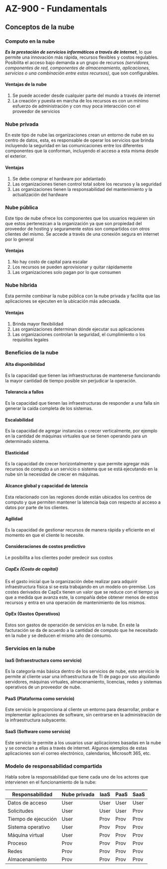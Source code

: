 # AZ-900 - Fundamentals

## Conceptos de la nube

 ### Computo en la nube
***Es la prestación de servicios informáticos a través de internet***, lo que permite una innovación más rápida, recursos flexibles y costos regulables. Posibilita el acceso bajo demanda a un grupo de recursos *(servidores, componentes de red, componentes de almacenamiento, aplicaciones, servicios o una combinación entre estos recursos)*,  que son configurables.

#### Ventajas de la nube

 1. Se puede acceder desde cualquier parte del mundo a través de internet
 2. La creación y puesta en marcha de los recursos es con un mínimo esfuerzo de administración y con muy poca interacción con el proveedor de servicios

### Nube privada
En este tipo de nube las organizaciones crean un entorno de nube en su centro de datos, esta, es responsable de operar los servicios que brinda incluyendo la seguridad en las comunicaciones entre los diferentes componentes que la conforman, incluyendo el acceso a esta misma desde el exterior.

#### Ventajas

 1. Se debe comprar el hardware por adelantado
 2. Las organizaciones tienen control total sobre los recursos y la seguridad
 3. Las organizaciones tienen la responsabilidad del mantenimiento y la actualización del hardware

### Nube pública
Este tipo de nube ofrece los componentes que los usuarios requieren sin que estos pertenezcan a la organización ya que son propiedad del proveedor de hosting y seguramente estos son compartidos con otros clientes del mismo. Se accede a través de una conexión segura en internet por lo general

#### Ventajas

 1. No hay costo de capital para escalar
 2. Los recursos se pueden aprovisionar y quitar rápidamente
 3. Las organizaciones solo pagan por lo que consumen

### Nube híbrida
Esta permite combinar la nube pública con la nube privada y facilita que las aplicaciones se ejecuten en la ubicación más adecuada.

#### Ventajas

 1. Brinda mayor flexibilidad
 2. Las organizaciones determinan dónde ejecutar sus aplicaciones
 3. Las organizaciones controlan la seguridad, el cumplimiento o los requisitos legales

### Beneficios de la nube

#### Alta disponibilidad
Es la capacidad que tienen las infraestructuras de mantenerse funcionando la mayor cantidad de tiempo posible sin perjudicar la operación.

#### Tolerancia a fallos
Es la capacidad que tienen las infraestructuras de responder a una falla sin generar la caída completa de los sistemas.

#### Escalabilidad
Es la capacidad de agregar instancias o crecer verticalmente, por ejemplo en la cantidad de máquinas virtuales que se tienen operando para un determinado sistema.

#### Elasticidad
Es la capacidad de crecer horizontalmente y que permite agregar más recursos de computo a un servicio o sistema que se está ejecutando en la nube sin la necesidad de crecer en máquinas.

#### Alcance global y capacidad de latencia
Esta relacionado con las regiones donde están ubicados los centros de computo y que permiten mantener la latencia baja con respecto al acceso a datos por parte de los clientes.

#### Agilidad
Es la capacidad de gestionar recursos de manera rápida y eficiente en el momento en que el cliente lo necesite.

#### Consideraciones de costos predictivo
Le posibilita a los clientes poder predecir sus costos

##### CapEx (Costo de capital)
Es el gasto inicial que la organización debe realizar para adquirir infraestructura física si se esta trabajando en un modelo on-premise. Los costes derivados de CapEx tienen un valor que se reduce con el tiempo ya que a medida que avanza este, la compañía debe obtener menos de estos recursos y entra en una operación de mantenimiento de los mismos.

#### OpEx (Gastos Operativos)
Estos son gastos de operación de servicios en la nube. En este la facturación se da de acuerdo a la cantidad de computo que he necesitado en la nube y se deducen el mismo año de consumo.

### Servicios en la nube

#### IaaS (Infraestructura como servicio)
Es la categoría más básica dentro de los servicios de nube, este servicio le permite al cliente usar una infraestructura de TI de pago por uso alquilando servidores, máquinas virtuales, almacenamiento, licencias, redes y sistemas operativos de un proveedor de nube.

#### PaaS (Plataforma como servicio)
Este servicio le proporciona al cliente un entorno para desarrollar, probar e implementar aplicaciones de software, sin centrarse en la administración de la infraestructura subyacente.

#### SaaS (Software como servicio)
Este servicio le permite a los usuarios usar aplicaciones basadas en la nube y se conectan a ellas a través de internet. Algunos ejemplos de estas aplicaciones son el correo electrónico, calendarios, Microsoft 365, etc.

### Modelo de responsabilidad compartida
Habla sobre la responsabilidad que tiene cada uno de los actores que intervienen en el funcionamiento de la nube:

Responsabilidad | Nube privada | IaaS | PaaS | SaaS
--- | --- | --- | --- | ---
Datos de acceso | User | User | User | User
Solicitudes | User | User | User | Prov
Tiempo de ejecución | User | Prov | Prov | Prov
Sistema operativo | User | Prov | Prov | Prov
Máquina virtual | User | Prov | Prov | Prov
Proceso | Prov | Prov | Prov | Prov
Redes | Prov | Prov | Prov | Prov
Almacenamiento | Prov | Prov | Prov | Prov
